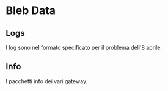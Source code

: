 # Bleb Data
## Logs
I log sono nel formato specificato per il problema dell'8 aprile.

## Info
I pacchetti info dei vari gateway.
